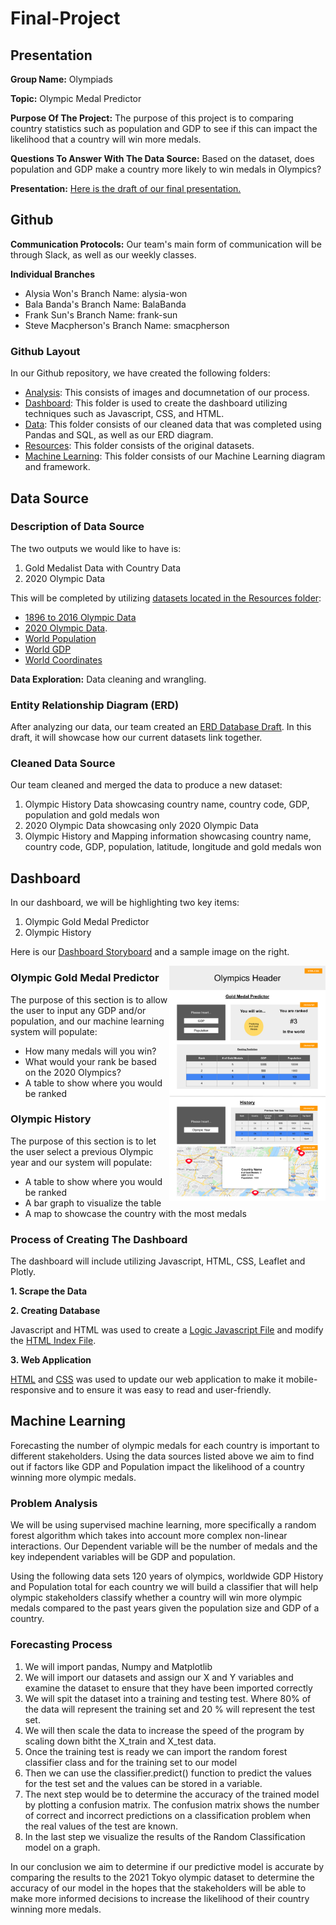 # Final-Project

## Presentation

**Group Name:** Olympiads

**Topic:** Olympic Medal Predictor 

**Purpose Of The Project:** The purpose of this project is to comparing country statistics such as population and GDP to see if this can impact the likelihood that a country will win more medals. 

**Questions To Answer With The Data Source:** Based on the dataset, does population and GDP make a country more likely to win medals in Olympics?

**Presentation:** <a href="https://docs.google.com/presentation/d/11bAJcIVT26343fWd_sayFOkF_LyOCVCvcwEMoAe4qWE/edit#slide=id.g93969108f1_2_103">Here is the draft of our final presentation.</a>

## Github

**Communication Protocols:** Our team's main form of communication will be through Slack, as well as our weekly classes.

**Individual Branches**
- Alysia Won's Branch Name: alysia-won
- Bala Banda's Branch Name: BalaBanda
- Frank Sun's Branch Name: frank-sun
- Steve Macpherson's Branch Name: smacpherson

### Github Layout
In our Github repository, we have created the following folders:
- <a href="Analysis">Analysis</a>: This consists of images and documnetation of our process. 
- <a href="Dashboard">Dashboard</a>: This folder is used to create the dashboard utilizing techniques such as Javascript, CSS, and HTML.
- <a href="Data">Data</a>: This folder consists of our cleaned data that was completed using Pandas and SQL, as well as our ERD diagram.
- <a href="Resources">Resources</a>: This folder consists of the original datasets.
- <a href="Machine Learning">Machine Learning</a>: This folder consists of our Machine Learning diagram and framework.

## Data Source

### Description of Data Source
The two outputs we would like to have is:
1. Gold Medalist Data with Country Data 
2. 2020 Olympic Data

This will be completed by utilizing <a href="Resources">datasets located in the Resources folder</a>:
- <a href="Resources/120 Years Of Olympic Data">1896 to 2016 Olympic Data</a>
- <a href="Resources/2021 Olympics">2020 Olympic Data</a>.
- <a href="Resources/World Population">World Population</a>
- <a href="Resources/World GDP">World GDP</a>
- <a href="Resources/World Coordinates">World Coordinates</a>

**Data Exploration:** Data cleaning and wrangling.

### Entity Relationship Diagram (ERD)
After analyzing our data, our team created an <a href="Database/ERD.png">ERD Database Draft</a>. In this draft, it will showcase how our current datasets link together.

### Cleaned Data Source
Our team cleaned and merged the data to produce a new dataset:
1. Olympic History Data showcasing country name, country code, GDP, population and gold medals won
2. 2020 Olympic Data showcasing only 2020 Olympic Data
3. Olympic History and Mapping information showcasing country name, country code, GDP, population, latitude, longitude and gold medals won

## Dashboard

In our dashboard, we will be highlighting two key items:
1. Olympic Gold Medal Predictor
2. Olympic History

Here is our <a href="https://docs.google.com/presentation/d/1xsYqW0NIX3Om_aYEWKTWvCO6CjRhGKa_lj4cfL7tMfA/edit?usp=sharing">Dashboard Storyboard</a> and a sample image on the right.

<img align="right" src="Analysis/dashboard.png" width="250">

### Olympic Gold Medal Predictor

The purpose of this section is to allow the user to input any GDP and/or population, and our machine learning system will populate:
- How many medals will you win?
- What would your rank be based on the 2020 Olympics?
- A table to show where you would be ranked

### Olympic History

The purpose of this section is to let the user select a previous Olympic year and our system will populate:
- A table to show where you would be ranked
- A bar graph to visualize the table
- A map to showcase the country with the most medals

### Process of Creating The Dashboard

The dashboard will include utilizing Javascript, HTML, CSS, Leaflet and Plotly. 

**1. Scrape the Data**


**2. Creating Database**

Javascript and HTML was used to create a <a href="Dashboard/static/logic.js">Logic Javascript File</a> and modify the <a href="Dashboard/index.html">HTML Index File</a>. 

**3. Web Application**

<a href="Dashboard/index.html">HTML</a> and <a href="Dashboard/static/styles.css">CSS</a> was used to update our web application to make it mobile-responsive and to ensure it was easy to read and user-friendly.

## Machine Learning 

Forecasting the number of olympic medals for each country  is important to different stakeholders. Using the data sources listed above we aim to find out if  factors like GDP and Population impact the likelihood of a country winning more olympic medals.

### Problem Analysis
We will be using supervised machine learning, more specifically a random forest algorithm which takes into account more complex non-linear interactions. Our Dependent variable will be the number of medals and the key independent variables will be GDP and population.

Using the following data sets 120 years of olympics, worldwide GDP History and Population total for each country we will build a classifier that will help olympic stakeholders  classify whether a country will win more olympic medals compared to the past years given the population size and GDP of a country.

### Forecasting Process
1. We will import pandas, Numpy and Matplotlib
2. We will import our datasets and assign our X and Y variables and examine the dataset to ensure that they have been imported correctly
3. We will spit the dataset into a training and testing test. Where 80% of the data will represent the training set and 20 % will represent the test set.
4. We will then scale the data to increase the speed of the program by scaling down bitht the X_train and X_test data.
5. Once the training test is ready we can import the random forest classifier class and for the training set to our model
6. Then we can use the classifier.predict() function to predict the values for the test set and the values can be stored in a variable. 
7. The next step would be to determine the accuracy of the trained model by plotting a confusion matrix. The confusion matrix shows the number of correct and incorrect predictions on a classification problem when the real values of the test are known.
8. In the last step we visualize the results of the Random Classification model on a graph.

In our conclusion we aim to determine if our predictive model is accurate by comparing the results to the 2021 Tokyo olympic dataset to determine the accuracy of our model in the hopes that the stakeholders will be able to make more informed decisions to increase the likelihood of their country winning more medals.
